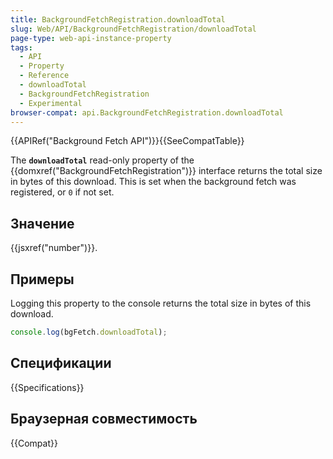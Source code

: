 ```yaml
---
title: BackgroundFetchRegistration.downloadTotal
slug: Web/API/BackgroundFetchRegistration/downloadTotal
page-type: web-api-instance-property
tags:
  - API
  - Property
  - Reference
  - downloadTotal
  - BackgroundFetchRegistration
  - Experimental
browser-compat: api.BackgroundFetchRegistration.downloadTotal
---
```


{{APIRef("Background Fetch API")}}{{SeeCompatTable}}

The **`downloadTotal`** read-only property of the {{domxref("BackgroundFetchRegistration")}} interface returns the total size in bytes of this download. This is set when the background fetch was registered, or `0` if not set.

## Значение

{{jsxref("number")}}.

## Примеры

Logging this property to the console returns the total size in bytes of this download.

```js
console.log(bgFetch.downloadTotal);
```

## Спецификации

{{Specifications}}

## Браузерная совместимость

{{Compat}}
